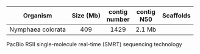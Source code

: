 | Organism | Size (Mb) | contig<br>number | contig<br>N50 | Scaffolds 
| :------------: | :------------: |  :------------: | :------------: | :------------: | 
|Nymphaea colorata|409| 1429 | 2.1 Mb|

PacBio RSII single-molecule real-time (SMRT) sequencing technology
<!--stackedit_data:
eyJoaXN0b3J5IjpbMTYyMjc2MDg4Niw2MzM1MTUyMTAsMTM1Nj
E4NDI1MSwtMTUzNDI3MjE4MSwxNDk1MTA1NDIwLC0yMDM3NTI3
NDIsLTE1MDQzMzQxMTMsLTY0NjQ4NTQzMSw0OTc4MTg4MTBdfQ
==
-->